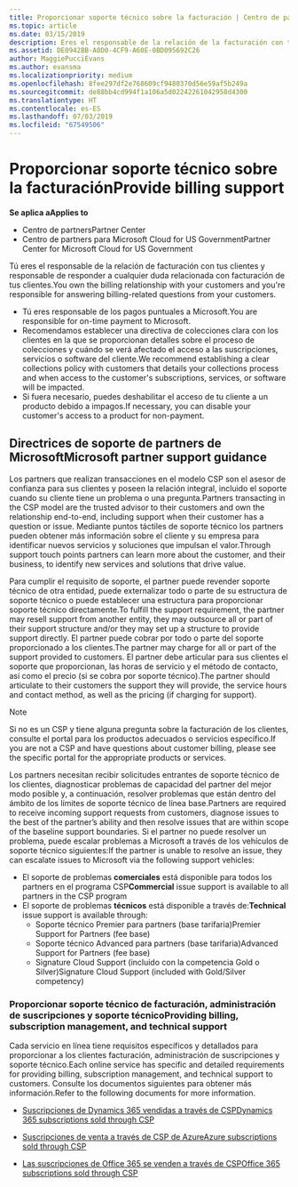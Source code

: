 ```yaml
---
title: Proporcionar soporte técnico sobre la facturación | Centro de partners
ms.topic: article
ms.date: 03/15/2019
description: Eres el responsable de la relación de la facturación con tus clientes y proporcionarás todo el soporte necesario respecto a cualquier pregunta sobre facturación de tus clientes.
ms.assetid: DE0942BB-A0D0-4CF9-A60E-0BD095692C26
author: MaggiePucciEvans
ms.author: evansma
ms.localizationpriority: medium
ms.openlocfilehash: 8fee297df2e768609cf9480370d56e59af5b249a
ms.sourcegitcommit: de88bb4cd994f1a106a5d02242261042958d4300
ms.translationtype: HT
ms.contentlocale: es-ES
ms.lasthandoff: 07/03/2019
ms.locfileid: "67549506"
---
```

# <a name="provide-billing-support"></a><span data-ttu-id="a95fe-103">Proporcionar soporte técnico sobre la facturación</span><span class="sxs-lookup"><span data-stu-id="a95fe-103">Provide billing support</span></span>

<span data-ttu-id="a95fe-104">**Se aplica a**</span><span class="sxs-lookup"><span data-stu-id="a95fe-104">**Applies to**</span></span>

-  <span data-ttu-id="a95fe-105">Centro de partners</span><span class="sxs-lookup"><span data-stu-id="a95fe-105">Partner Center</span></span>
-  <span data-ttu-id="a95fe-106">Centro de partners para Microsoft Cloud for US Government</span><span class="sxs-lookup"><span data-stu-id="a95fe-106">Partner Center for Microsoft Cloud for US Government</span></span>


<span data-ttu-id="a95fe-107">Tú eres el responsable de la relación de facturación con tus clientes y responsable de responder a cualquier duda relacionada con facturación de tus clientes.</span><span class="sxs-lookup"><span data-stu-id="a95fe-107">You own the billing relationship with your customers and you're responsible for answering billing-related questions from your customers.</span></span>

-   <span data-ttu-id="a95fe-108">Tú eres responsable de los pagos puntuales a Microsoft.</span><span class="sxs-lookup"><span data-stu-id="a95fe-108">You are responsible for on-time payment to Microsoft.</span></span>
-   <span data-ttu-id="a95fe-109">Recomendamos establecer una directiva de colecciones clara con los clientes en la que se proporcionan detalles sobre el proceso de colecciones y cuándo se verá afectado el acceso a las suscripciones, servicios o software del cliente.</span><span class="sxs-lookup"><span data-stu-id="a95fe-109">We recommend establishing a clear collections policy with customers that details your collections process and when access to the customer's subscriptions, services, or software will be impacted.</span></span>
-   <span data-ttu-id="a95fe-110">Si fuera necesario, puedes deshabilitar el acceso de tu cliente a un producto debido a impagos.</span><span class="sxs-lookup"><span data-stu-id="a95fe-110">If necessary, you can disable your customer's access to a product for non-payment.</span></span>

## <a name="microsoft-partner-support-guidance"></a><span data-ttu-id="a95fe-111">Directrices de soporte de partners de Microsoft</span><span class="sxs-lookup"><span data-stu-id="a95fe-111">Microsoft partner support guidance</span></span>

<span data-ttu-id="a95fe-112">Los partners que realizan transacciones en el modelo CSP son el asesor de confianza para sus clientes y poseen la relación integral, incluido el soporte cuando su cliente tiene un problema o una pregunta.</span><span class="sxs-lookup"><span data-stu-id="a95fe-112">Partners transacting in the CSP model are the trusted advisor to their customers and own the relationship end-to-end, including support when their customer has a question or issue.</span></span> <span data-ttu-id="a95fe-113">Mediante puntos táctiles de soporte técnico los partners pueden obtener más información sobre el cliente y su empresa para identificar nuevos servicios y soluciones que impulsan el valor.</span><span class="sxs-lookup"><span data-stu-id="a95fe-113">Through support touch points partners can learn more about the customer, and their business, to identify new services and solutions that drive value.</span></span>

<span data-ttu-id="a95fe-114">Para cumplir el requisito de soporte, el partner puede revender soporte técnico de otra entidad, puede externalizar todo o parte de su estructura de soporte técnico o puede establecer una estructura para proporcionar soporte técnico directamente.</span><span class="sxs-lookup"><span data-stu-id="a95fe-114">To fulfill the support requirement, the partner may resell support from another entity, they may outsource all or part of their support structure and/or they may set up a structure to provide support directly.</span></span>  <span data-ttu-id="a95fe-115">El partner puede cobrar por todo o parte del soporte proporcionado a los clientes.</span><span class="sxs-lookup"><span data-stu-id="a95fe-115">The partner may charge for all or part of the support provided to customers.</span></span> <span data-ttu-id="a95fe-116">El partner debe articular para sus clientes el soporte que proporcionan, las horas de servicio y el método de contacto, así como el precio (si se cobra por soporte técnico).</span><span class="sxs-lookup"><span data-stu-id="a95fe-116">The partner should articulate to their customers the support they will provide, the service hours and contact method, as well as the pricing (if charging for support).</span></span> 

>[!Note]
><span data-ttu-id="a95fe-117">Si no es un CSP y tiene alguna pregunta sobre la facturación de los clientes, consulte el portal para los productos adecuados o servicios específico.</span><span class="sxs-lookup"><span data-stu-id="a95fe-117">If you are not a CSP and have questions about customer billing, please see the specific portal for the appropriate products or services.</span></span>

<span data-ttu-id="a95fe-118">Los partners necesitan recibir solicitudes entrantes de soporte técnico de los clientes, diagnosticar problemas de capacidad del partner del mejor modo posible y, a continuación, resolver problemas que están dentro del ámbito de los límites de soporte técnico de línea base.</span><span class="sxs-lookup"><span data-stu-id="a95fe-118">Partners are required to receive incoming support requests from customers, diagnose issues to the best of the partner’s ability and then resolve issues that are within scope of the baseline support boundaries.</span></span> <span data-ttu-id="a95fe-119">Si el partner no puede resolver un problema, puede escalar problemas a Microsoft a través de los vehículos de soporte técnico siguientes:</span><span class="sxs-lookup"><span data-stu-id="a95fe-119">If the partner is unable to resolve an issue, they can escalate issues to Microsoft via the following support vehicles:</span></span>

- <span data-ttu-id="a95fe-120">El soporte de problemas **comerciales** está disponible para todos los partners en el programa CSP</span><span class="sxs-lookup"><span data-stu-id="a95fe-120">**Commercial** issue support is available to all partners in the CSP program</span></span>
-   <span data-ttu-id="a95fe-121">El soporte de problemas **técnicos** está disponible a través de:</span><span class="sxs-lookup"><span data-stu-id="a95fe-121">**Technical** issue support is available through:</span></span>
    -   <span data-ttu-id="a95fe-122">Soporte técnico Premier para partners (base tarifaria)</span><span class="sxs-lookup"><span data-stu-id="a95fe-122">Premier Support for Partners (fee base)</span></span>
    -   <span data-ttu-id="a95fe-123">Soporte técnico Advanced para partners (base tarifaria)</span><span class="sxs-lookup"><span data-stu-id="a95fe-123">Advanced Support for Partners (fee base)</span></span>
    -   <span data-ttu-id="a95fe-124">Signature Cloud Support (incluido con la competencia Gold o Silver)</span><span class="sxs-lookup"><span data-stu-id="a95fe-124">Signature Cloud Support (included with Gold/Silver competency)</span></span>

### <a name="providing-billing-subscription-management-and-technical-support"></a><span data-ttu-id="a95fe-125">Proporcionar soporte técnico de facturación, administración de suscripciones y soporte técnico</span><span class="sxs-lookup"><span data-stu-id="a95fe-125">Providing billing, subscription management, and technical support</span></span> 

<span data-ttu-id="a95fe-126">Cada servicio en línea tiene requisitos específicos y detallados para proporcionar a los clientes facturación, administración de suscripciones y soporte técnico.</span><span class="sxs-lookup"><span data-stu-id="a95fe-126">Each online service has specific and detailed requirements for providing billing, subscription management, and technical support to customers.</span></span> <span data-ttu-id="a95fe-127">Consulte los documentos siguientes para obtener más información.</span><span class="sxs-lookup"><span data-stu-id="a95fe-127">Refer to the following documents for more information.</span></span>

-   [<span data-ttu-id="a95fe-128">Suscripciones de Dynamics 365 vendidas a través de CSP</span><span class="sxs-lookup"><span data-stu-id="a95fe-128">Dynamics 365 subscriptions sold through CSP</span></span>](https://www.microsoftpartnercommunity.com/t5/CSP/Microsoft-Partner-Support-Guidance/m-p/5262#M30)

-   [<span data-ttu-id="a95fe-129">Suscripciones de venta a través de CSP de Azure</span><span class="sxs-lookup"><span data-stu-id="a95fe-129">Azure subscriptions sold through CSP</span></span>](https://www.microsoftpartnercommunity.com/t5/CSP/Microsoft-Partner-Support-Guidance/m-p/5263#M31)

-   [<span data-ttu-id="a95fe-130">Las suscripciones de Office 365 se venden a través de CSP</span><span class="sxs-lookup"><span data-stu-id="a95fe-130">Office 365 subscriptions sold through CSP</span></span>](https://www.microsoftpartnercommunity.com/t5/CSP/Microsoft-Partner-Support-Guidance/m-p/5264#M32)
 

